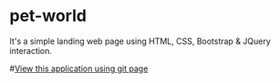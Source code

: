 # pet-world
It's a simple landing web page using HTML, CSS, Bootstrap &amp; JQuery interaction.

#[View this application using git page](https://msaifulcsse.github.io/pet-world/ "GitPage Link")
